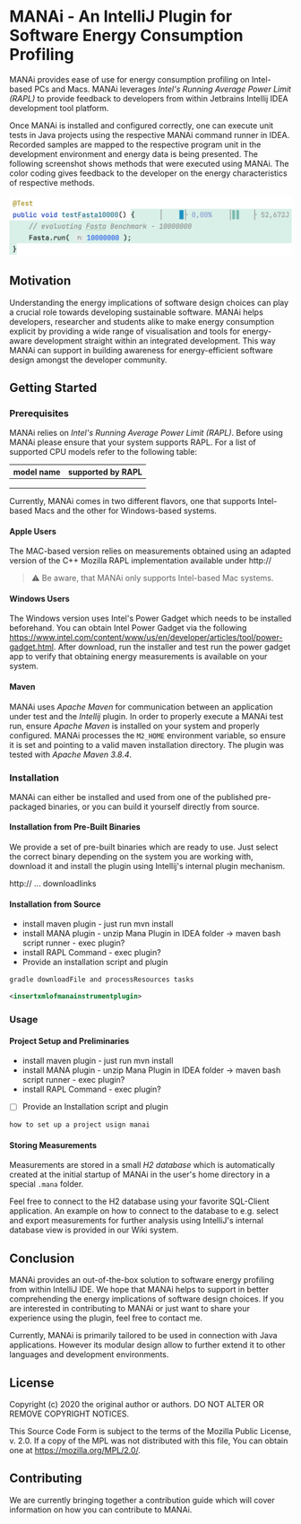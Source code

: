 # MANAi - An IntelliJ Plugin for Software Energy Consumption Profiling
MANAi provides ease of use for energy consumption profiling on Intel-based PCs and Macs. 
MANAi leverages *Intel's Running Average Power Limit (RAPL)* to provide feedback to developers 
from within Jetbrains Intellij IDEA development tool platform. 

Once MANAi is installed and configured correctly, one can execute unit tests in Java projects 
using the respective MANAi command runner in IDEA. Recorded samples are mapped to the respective 
program unit in the development environment and 
energy data is being presented. The following screenshot shows methods that were 
executed using MANAi. The color coding gives feedback to the developer on the energy characteristics 
of respective methods.

![](doc/fasta_code.png)

## Motivation
Understanding the energy implications of software design
choices can play a crucial role towards developing
sustainable software. MANAi helps developers, researcher 
and students alike to make energy consumption explicit 
by providing a wide range of visualisation and tools
for energy-aware development straight within an integrated 
development. This way MANAi can support in building awareness
for energy-efficient software design amongst the developer community.

## Getting Started

### Prerequisites
MANAi relies on *Intel's Running Average Power Limit (RAPL)*. Before using MANAi
please ensure that your system supports RAPL. For a list of supported 
CPU models refer to the following table:

| model name  | supported by RAPL  |
| --- | --- |
|   |   |
|   |   |
|   |   |

Currently, MANAi comes in two different flavors, one that supports Intel-based
Macs and the other for Windows-based systems. 

#### Apple Users
The MAC-based version relies on
measurements obtained using an adapted version of the C++ Mozilla RAPL implementation 
available under http://

> ⚠️ Be aware, that MANAi only supports Intel-based Mac systems.

#### Windows Users
The Windows version uses Intel's Power Gadget which needs to be 
installed beforehand. You can obtain Intel Power Gadget via the following
https://www.intel.com/content/www/us/en/developer/articles/tool/power-gadget.html. 
After download, run the installer and test run the power gadget app
to verify that obtaining energy measurements is available on your system.

#### Maven 
MANAi uses _Apache Maven_ for communication between an application under test 
and the _Intellij_ plugin. In order to properly execute a MANAi test run, ensure
_Apache Maven_ is installed on your system and properly configured. MANAi processes
the `M2_HOME` environment variable, so ensure it is set and pointing 
to a valid maven installation directory. The plugin was tested with _Apache Maven 3.8.4_. 

### Installation
MANAi can either be installed and used from one of the published pre-packaged binaries,
or you can build it yourself directly from source.

#### Installation from Pre-Built Binaries
We provide a set of pre-built binaries which are ready to 
use. Just select the correct binary depending on the system
you are working with, download it and install the plugin
using Intellij's internal plugin mechanism. 

http:// ... downloadlinks

#### Installation from Source
- install maven plugin - just run mvn install
- install MANA plugin - unzip Mana Plugin in IDEA folder → maven bash script runner - exec plugin?
- install RAPL Command - exec plugin?
- Provide an installation script and plugin

```grooy
gradle downloadFile and processResources tasks
```

```xml
<insertxmlofmanainstrumentplugin>
```

### Usage

#### Project Setup and Preliminaries
- install maven plugin - just run mvn install
- install MANA plugin - unzip Mana Plugin in IDEA folder → maven bash script runner - exec plugin?
- install RAPL Command - exec plugin?
- [ ]  Provide an Installation script and plugin


```xml
how to set up a project usign manai
```
#### Storing Measurements
Measurements are stored in a small _H2 database_ which is automatically created at the
initial startup of MANAi in the user's home directory in a special `.mana` folder.

Feel free to connect to the H2 database using your favorite SQL-Client application. An example
on how to connect to the database to e.g. select and export measurements for further analysis
using IntelliJ's internal database view is provided in our Wiki system.

## Conclusion
MANAi provides an out-of-the-box solution 
to software energy profiling from within IntelliJ IDE.
We hope that MANAi helps to support in better comprehending
the energy implications of software design choices. If you are
interested in contributing to MANAi or just want to share
your experience using the plugin, feel free to contact me.

Currently, MANAi is primarily tailored to be 
used in connection with Java applications. 
However its modular design allow to further extend 
it to other languages and development environments.

## License
Copyright (c) 2020 the original author or authors. DO NOT ALTER OR REMOVE COPYRIGHT NOTICES.

This Source Code Form is subject to the terms of the Mozilla Public License, v. 2.0. If a copy of the MPL was not distributed with this file, You can obtain one at https://mozilla.org/MPL/2.0/.

## Contributing
We are currently bringing together a contribution guide
which will cover information on how you can contribute to MANAi.